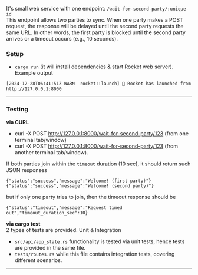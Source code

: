 

It's small web service with one endpoint: `/wait-for-second-party/:unique-id`  
This endpoint allows two parties to sync. When one party makes a POST request, the response will be delayed until the second party requests the same URL.
In other words, the first party is blocked until the second party arrives or a timeout occurs (e.g., 10 seconds).


### Setup
- `cargo run` (it will install dependencies & start Rocket web server). Example output
```aiignore
[2024-12-28T06:41:51Z WARN  rocket::launch] 🚀 Rocket has launched from http://127.0.0.1:8000
```

---

### Testing
**via CURL**
- curl -X POST http://127.0.0.1:8000/wait-for-second-party/123 (from one terminal tab/window)
- curl -X POST http://127.0.0.1:8000/wait-for-second-party/123 (from another terminal tab/window).  

If both parties join within the `timeout` duration (10 sec), it should return such JSON responses
```aiignore
{"status":"success","message":"Welcome! (first party)"}
{"status":"success","message":"Welcome! (second party)"}
```
but if only one party tries to join, then the timeout response should be
```aiignore
{"status":"timeout","message":"Request timed out","timeout_duration_sec":10}
```

**via cargo test**  
2 types of tests are provided. Unit & Integration
- `src/api/app_state.rs` functionality is tested via unit tests, hence tests are provided in the same file.
- `tests/routes.rs` while this file contains integration tests, covering different scenarios.

---

